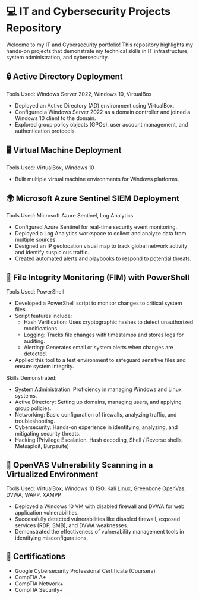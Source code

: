 # 💻 IT and Cybersecurity Projects Repository
Welcome to my IT and Cybersecurity portfolio! This repository highlights my hands-on projects that demonstrate my technical skills in IT infrastructure, system administration, and cybersecurity.

## 🔒 Active Directory Deployment
Tools Used: Windows Server 2022, Windows 10, VirtualBox

- Deployed an Active Directory (AD) environment using VirtualBox.
- Configured a Windows Server 2022 as a domain controller and joined a Windows 10 client to the domain.
- Explored group policy objects (GPOs), user account management, and authentication protocols.

## 🖥️ Virtual Machine Deployment
Tools Used: VirtualBox, Windows 10 

- Built multiple virtual machine environments for Windows platforms.

## 🌍 Microsoft Azure Sentinel SIEM Deployment
Tools Used: Microsoft Azure Sentinel, Log Analytics

- Configured Azure Sentinel for real-time security event monitoring.
- Deployed a Log Analytics workspace to collect and analyze data from multiple sources.
- Designed an IP geolocation visual map to track global network activity and identify suspicious traffic.
- Created automated alerts and playbooks to respond to potential threats.

## 📝 File Integrity Monitoring (FIM) with PowerShell
Tools Used: PowerShell

- Developed a PowerShell script to monitor changes to critical system files.
- Script features include:
  - Hash Verification: Uses cryptographic hashes to detect unauthorized modifications.
  - Logging: Tracks file changes with timestamps and stores logs for auditing.
  - Alerting: Generates email or system alerts when changes are detected.
- Applied this tool to a test environment to safeguard sensitive files and ensure system integrity.

Skills Demonstrated:
  - System Administration: Proficiency in managing Windows and Linux systems.
  - Active Directory: Setting up domains, managing users, and applying group policies.
  - Networking: Basic configuration of firewalls, analyzing traffic, and troubleshooting.
  - Cybersecurity: Hands-on experience in identifying, analyzing, and mitigating security threats.
  - Hacking (Privilege Escalation, Hash decoding, Shell / Reverse shells, Metsaploit, Burpsuite)

## 🍏 OpenVAS Vulnerability Scanning in a Virtualized Environment
Tools Used: VirtualBox, Windows 10 ISO, Kali Linux, Greenbone OpenVas, DVWA, WAPP. XAMPP
  - Deployed a Windows 10 VM with disabled firewall and DVWA for web application vulnerabilities.
  - Successfully detected vulnerabilities like disabled firewall, exposed services (RDP, SMB), and DVWA weaknesses.
  - Demonstrated the effectiveness of vulnerability management tools in identifying misconfigurations.

## 📖 Certifications
- Google Cybersecurity Professional Certificate (Coursera)
- CompTIA A+
- CompTIA Network+
- CompTIA Security+
